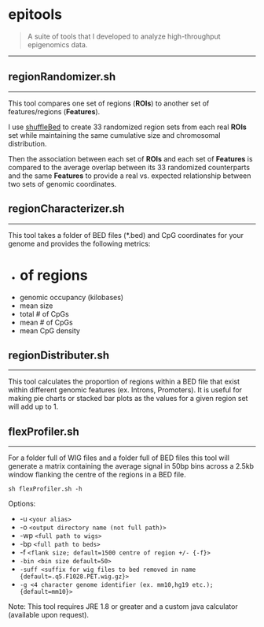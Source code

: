 # epitools

> A suite of tools that I developed to analyze high-throughput epigenomics data.
---

## regionRandomizer.sh
---

This tool compares one set of regions (**ROIs**) to another set of features/regions (**Features**).

I use [shuffleBed](http://bedtools.readthedocs.io/en/latest/) to create 33 randomized region sets from each real **ROIs** set while maintaining the same cumulative size and chromosomal distribution.

Then the association between each set of **ROIs** and each set of **Features** is compared to the average overlap between its 33 randomized counterparts and the same **Features** to provide a real vs. expected relationship between two sets of genomic coordinates.

## regionCharacterizer.sh
---

This tool takes a folder of BED files (*.bed) and CpG coordinates for your genome and provides the following metrics:

* # of regions
* genomic occupancy (kilobases)
* mean size
* total # of CpGs
* mean # of CpGs
* mean CpG density

## regionDistributer.sh
---

This tool calculates the proportion of regions within a BED file that exist within different genomic features (ex. Introns, Promoters). It is useful for making pie charts or stacked bar plots as the values for a given region set will add up to 1. 


## flexProfiler.sh
---

For a folder full of WIG files and a folder full of BED files this tool will generate a matrix containing the average signal in 50bp bins across a 2.5kb window flanking the centre of the regions in a BED file.

`sh flexProfiler.sh -h`

Options:    
* -u `<your alias>` 
* -o `<output directory name (not full path)>` 
* -wp `<full path to wigs>` 
* -bp `<full path to beds>`  
* -f  `<flank size; default=1500 centre of region +/- {-f}>`
* `-bin <bin size default=50>`
* `-suff <suffix for wig files to bed removed in name {default=.q5.F1028.PET.wig.gz}>`
* `-g <4 character genome identifier (ex. mm10,hg19 etc.); {default=mm10}>`


Note: This tool requires JRE 1.8 or greater and a custom java calculator (available upon request).





